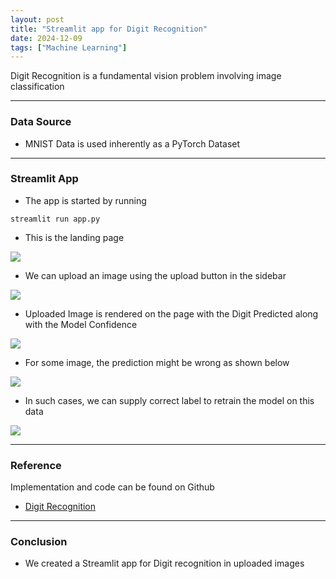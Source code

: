 ```yaml
---
layout: post
title: "Streamlit app for Digit Recognition"
date: 2024-12-09
tags: ["Machine Learning"]
---
```


Digit Recognition is a fundamental vision problem involving image classification

---

### Data Source
- MNIST Data is used inherently as a PyTorch Dataset

--- 
### Streamlit App
- The app is started by running 

```
streamlit run app.py
```

- This is the landing page
<img src="{{site.url}}/images/mnist/landing_page.png"/>

- We can upload an image using the upload button in the sidebar
<img src="{{site.url}}/images/mnist/upload.png"/>

- Uploaded Image is rendered on the page with the Digit Predicted along with the Model Confidence
<img src="{{site.url}}/images/mnist/pred.png"/>

- For some image, the prediction might be wrong as shown below
<img src="{{site.url}}/images/mnist/pred_wrong.png"/>

- In such cases, we can supply correct label to retrain the model on this data
<img src="{{site.url}}/images/mnist/retrain.png"/>

---
### Reference

Implementation and code can be found on Github
- [Digit Recognition](https://github.com/gouherdanish/mnist_classification)

---
### Conclusion
- We created a Streamlit app for Digit recognition in uploaded images

